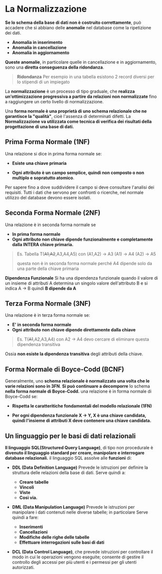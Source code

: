 # La Normalizzazione

**Se lo schema della base di dati non è costruito correttamente**, può accadere che si abbiano delle **anomalie** nel database come la ripetizione dei dati.
- **Anomalia in inserimento**
- **Anomalia in cancellazione**
- **Anomalia in aggiornamento**

**Queste anomalie**, in particolare quelle in cancellazione e in aggiornamento, sono una **diretta conseguenza della ridondanza**.
> **Ridondanza**
> Per esempio in una tabella esistono 2 record diversi per lo stipendi di un impiegato

La **normalizzazione** è un processo di tipo graduale, che **realizza un'ottimizzazione progressiva a partire da relazioni non normalizzate** fino a raggiungere un certo livello di normalizzazione.

Una **forma normale è una proprietà di uno schema relazionale che ne garantisce la "qualità"**, cioè l'assenza di determinati difetti.
La **Normalizzazione va utilizzata come tecnica di verifica dei risultati della progettazione di una base di dati.**

## Prima Forma Normale (1NF)

Una relazione si dice in prima forma normale se:

- **Esiste una chiave primaria**

- **Ogni attributo è un campo semplice, quindi non composto o non multiplo e sopratutto atomico**.

Per sapere fino a dove suddividere il campo si deve consultare l'analisi dei requisiti.
Tutti i dati che servono per confronti o ricerche, nel normale utilizzo del database devono essere isolati.

## Seconda Forma Normale (2NF)

Una relazione è in seconda forma normale se
-  **In prima forma normale**
- **Ogni attributo non chiave dipende funzionalmente e completamente dalla INTERA chiave primaria.**

>Es. Tabella T(~~A1,A2~~,A3,A4,A5) con 
(A1,A2) -> A3
(A1) -> A4
(A2) -> A5
>
> questa non è in seconda forma normale perché A4 dipende solo da una parte della chiave primaria

**Dipendenza Funzionale**
Si ha una dipendenza funzionale quando il valore di un insieme di attributi A determina un singolo valore dell'attributo B e si indica A  -> B quindi **B dipende da A**

## Terza Forma Normale (3NF)
Una relazione è in terza forma normale se:
- **E' in seconda forma normale** 
- **Ogni attributo non chiave dipende direttamente dalla chiave**

>Es. T(~~A1~~,A2,A3,A4) con A2 -> A4 devo cercare di eliminare questa dipendenza transitiva

Ossia **non esiste la dipendenza transitiva** degli attributi della chiave.

## Forma Normale di Boyce-Codd (BCNF)

Generalmente, uno **schema relazionale è normalizzato una volta che le varie relazioni sono in 3FN**.
**Si può continuare a decomporre** lo schema **nella forma normale di Boyce-Codd.**
una relazione è in forma normale di Boyce-Codd se:

- **Rispetta le caratteritiche fondamentali del modello relazionale (1FN)**

- **Per ogni dipendenza funzionale X -> Y, X è una chiave candidata, quindi l'insieme di attributi X deve contenere una chiave candidata.**

## Un linguaggio per le basi di dati relazionali

**Il linguaggio SQL(Structured Query Language)**, di tipo non procedurale è **divenuto il linguaggio standard per creare, manipolare e interrogare database relazionali.**
il linguaggio SQL assolve alle **funzioni** di:

- **DDL (Data Definition Language)**
Prevede le istruzioni per definire la struttura delle relazioni della base di dati. 
Serve quindi a:
	-  **Creare tabelle**
	-  **Vincoli**
	-  **Viste**
	- **Così via.**

- **DML (Data Manipulation Language)**
Prevede le istruzioni per manipolare i dati contenuti nelle diverse tabelle; in particolare 
Serve quindi a fare: 
	- **Inserimenti**
	- **Cancellazioni**
	- **Modifiche delle righe delle tabelle**
	- **Effettuare interrogazioni sulle basi di dati**

- **DCL (Data Control Language)**, che prevede istruzioni per controllare il modo in cui le operazioni vengono eseguite; consente di gestire il controllo degli accessi per più utenti e i permessi per gli utenti autorizzati.
<!--stackedit_data:
eyJoaXN0b3J5IjpbLTIxMzI1Mzk3OCwtMTE0MTc5Mzc0NCwtND
I3MjMyNDE0LC05MDM4NzQ5MDRdfQ==
-->